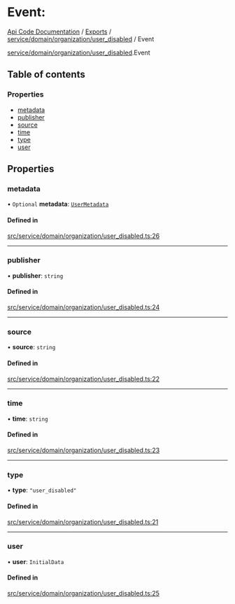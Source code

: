 # Event: 
 
[Api Code Documentation](../README.md) / [Exports](../modules.md) / [service/domain/organization/user\_disabled](../modules/service_domain_organization_user_disabled.md) / Event

[service/domain/organization/user\_disabled](../modules/service_domain_organization_user_disabled.md).Event

## Table of contents

### Properties

- [metadata](service_domain_organization_user_disabled.Event.md#metadata)
- [publisher](service_domain_organization_user_disabled.Event.md#publisher)
- [source](service_domain_organization_user_disabled.Event.md#source)
- [time](service_domain_organization_user_disabled.Event.md#time)
- [type](service_domain_organization_user_disabled.Event.md#type)
- [user](service_domain_organization_user_disabled.Event.md#user)

## Properties

### metadata

• `Optional` **metadata**: [`UserMetadata`](../modules/service_domain_metadata.md#usermetadata)

#### Defined in

[src/service/domain/organization/user_disabled.ts:26](https://github.com/openkfw/TruBudget/blob/422cbec/api/src/service/domain/organization/user_disabled.ts#L26)

___

### publisher

• **publisher**: `string`

#### Defined in

[src/service/domain/organization/user_disabled.ts:24](https://github.com/openkfw/TruBudget/blob/422cbec/api/src/service/domain/organization/user_disabled.ts#L24)

___

### source

• **source**: `string`

#### Defined in

[src/service/domain/organization/user_disabled.ts:22](https://github.com/openkfw/TruBudget/blob/422cbec/api/src/service/domain/organization/user_disabled.ts#L22)

___

### time

• **time**: `string`

#### Defined in

[src/service/domain/organization/user_disabled.ts:23](https://github.com/openkfw/TruBudget/blob/422cbec/api/src/service/domain/organization/user_disabled.ts#L23)

___

### type

• **type**: ``"user_disabled"``

#### Defined in

[src/service/domain/organization/user_disabled.ts:21](https://github.com/openkfw/TruBudget/blob/422cbec/api/src/service/domain/organization/user_disabled.ts#L21)

___

### user

• **user**: `InitialData`

#### Defined in

[src/service/domain/organization/user_disabled.ts:25](https://github.com/openkfw/TruBudget/blob/422cbec/api/src/service/domain/organization/user_disabled.ts#L25)
